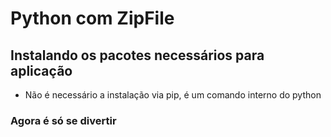 # Python com ZipFile

## Instalando os pacotes necessários para aplicação
- Não é necessário a instalação via pip, é um comando interno do python

### Agora é só se divertir